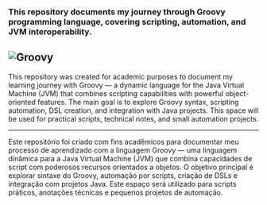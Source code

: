 ### This repository documents my journey through Groovy programming language, covering scripting, automation, and JVM interoperability.

![Groovy](https://img.shields.io/badge/Groovy-0d1117.svg?style=for-the-badge&logo=Apache+Groovy&logoColor=25fafe)
---

This repository was created for academic purposes to document my learning journey with Groovy — a dynamic language for the Java Virtual Machine (JVM) that combines scripting capabilities with powerful object-oriented features. The main goal is to explore Groovy syntax, scripting automation, DSL creation, and integration with Java projects. This space will be used for practical scripts, technical notes, and small automation projects.

---

Este repositório foi criado com fins acadêmicos para documentar meu processo de aprendizado com a linguagem Groovy — uma linguagem dinâmica para a Java Virtual Machine (JVM) que combina capacidades de script com poderosos recursos orientados a objetos. O objetivo principal é explorar sintaxe do Groovy, automação por scripts, criação de DSLs e integração com projetos Java. Este espaço será utilizado para scripts práticos, anotações técnicas e pequenos projetos de automação.
